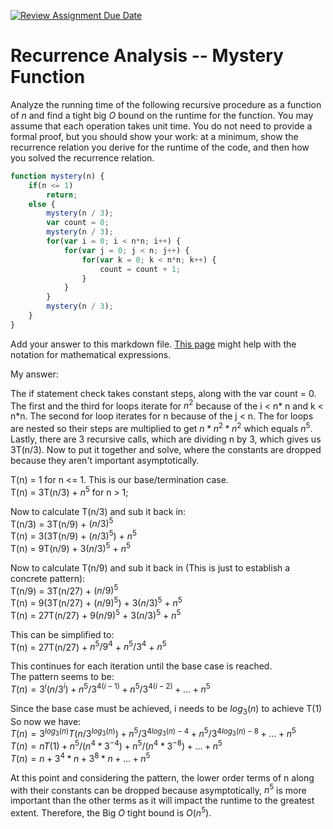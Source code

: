 [![Review Assignment Due Date](https://classroom.github.com/assets/deadline-readme-button-24ddc0f5d75046c5622901739e7c5dd533143b0c8e959d652212380cedb1ea36.svg)](https://classroom.github.com/a/OlW38W4k)
# Recurrence Analysis -- Mystery Function

Analyze the running time of the following recursive procedure as a function of
$n$ and find a tight big $O$ bound on the runtime for the function. You may
assume that each operation takes unit time. You do not need to provide a formal
proof, but you should show your work: at a minimum, show the recurrence relation
you derive for the runtime of the code, and then how you solved the recurrence
relation.

```javascript
function mystery(n) {
    if(n <= 1)
        return;
    else {
        mystery(n / 3);
        var count = 0;
        mystery(n / 3);
        for(var i = 0; i < n*n; i++) {
            for(var j = 0; j < n; j++) {
                for(var k = 0; k < n*n; k++) {
                    count = count + 1;
                }
            }
        }
        mystery(n / 3);
    }
}
```

Add your answer to this markdown file. [This
page](https://docs.github.com/en/get-started/writing-on-github/working-with-advanced-formatting/writing-mathematical-expressions)
might help with the notation for mathematical expressions.

My answer:

The if statement check takes constant steps, along with the var count = 0. The first and the third for loops iterate for $n^2$ because of the i < n* n and k < n*n. The second for loop iterates for n because of the j < n. The for loops are nested so their steps are multiplied to get $n * n^2 * n^2$ which equals $n^5$. Lastly, there are 3 recursive calls, which are dividing n by 3, which gives us 3T(n/3). Now to put it together and solve, where the constants are dropped because they aren't important asymptotically.

T(n) = 1 for n <= 1. This is our base/termination case. <br>
T(n) = 3T(n/3) + $n^5$ for n > 1; <br>

Now to calculate T(n/3) and sub it back in: <br>
T(n/3) = 3T(n/9) + $(n/3)^5$ <br>
T(n) = 3(3T(n/9) + $(n/3)^5$) + $n^5$ <br>
T(n) = 9T(n/9) + $3(n/3)^5$ + $n^5$ <br>

Now to calculate T(n/9) and sub it back in (This is just to establish a concrete pattern): <br>
T(n/9) = 3T(n/27) + $(n/9)^5$ <br>
T(n) = 9(3T(n/27) + $(n/9)^5$) + $3(n/3)^5$ + $n^5$ <br>
T(n) = 27T(n/27) + $9(n/9)^5$ + $3(n/3)^5$ + $n^5$ <br>

This can be simplified to: <br>
T(n) = 27T(n/27) + $n^5/9^4$ + $n^5/3^4$ + $n^5$ <br>

This continues for each iteration until the base case is reached. <br>
The pattern seems to be: <br>
$T(n) = 3^i(n/3^i) + n^5/3^{4(i-1)} + n^5/3^{4(i-2)} + ... + n^5$ <br>

Since the base case must be achieved, i needs to be $log_3(n)$ to achieve T(1) <br>
So now we have: <br>
$T(n) = 3^{log_3(n)}T(n/3^{log_3(n)}) + n^5/3^{4log_3(n) - 4} + n^5/3^{4log_3(n) - 8} + ... + n^5$ <br>
$T(n) = nT(1) + n^5/(n^4 * 3^{-4}) + n^5/(n^4 * 3^{-8}) + ... + n^5$ <br>
$T(n) = n + 3^4 * n + 3^8 * n + ... + n^5$ <br>

At this point and considering the pattern, the lower order terms of n along with their constants can be dropped because asymptotically, $n^5$ is more important than the other terms as it will impact the runtime to the greatest extent. Therefore, the Big $O$ tight bound is $O(n^5)$.


